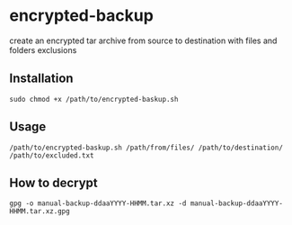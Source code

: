 # encrypted-backup
create an encrypted tar archive from source to destination with files and folders exclusions 

## Installation
`sudo chmod +x /path/to/encrypted-baskup.sh`

## Usage
`/path/to/encrypted-baskup.sh /path/from/files/ /path/to/destination/ /path/to/excluded.txt`

## How to decrypt
`gpg -o manual-backup-ddaaYYYY-HHMM.tar.xz -d manual-backup-ddaaYYYY-HHMM.tar.xz.gpg`
